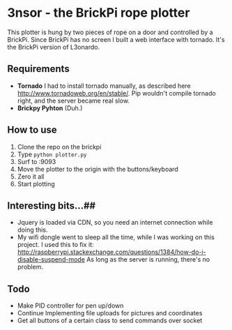 # 3nsor - the BrickPi rope plotter #

This plotter is hung by two pieces of rope on a door and controlled by a BrickPi. Since BrickPi has no screen I built
a web interface with tornado. It's the BrickPi version of L3onardo.


## Requirements ##
- **Tornado** I had to install tornado manually, as described here http://www.tornadoweb.org/en/stable/. Pip wouldn't compile tornado
right, and the server became real slow.
- **Brickpy Pyhton** (Duh.)

## How to use ##

1. Clone the repo on the brickpi
2. Type `python plotter.py`
3. Surf to <yourbrickpiaddress>:9093
4. Move the plotter to the origin with the buttons/keyboard
5. Zero it all
6. Start plotting



## Interesting bits...##
- Jquery is loaded via CDN, so you need an internet connection while doing this.
- My wifi dongle went to sleep all the time, while I was working on this project. I used this to fix it: http://raspberrypi.stackexchange.com/questions/1384/how-do-i-disable-suspend-mode
As long as the server is running, there's no problem.

## Todo ##
- Make PID controller for pen up/down
- Continue Implementing file uploads for pictures and coordinates
- Get all buttons of a certain class to send commands over socket
